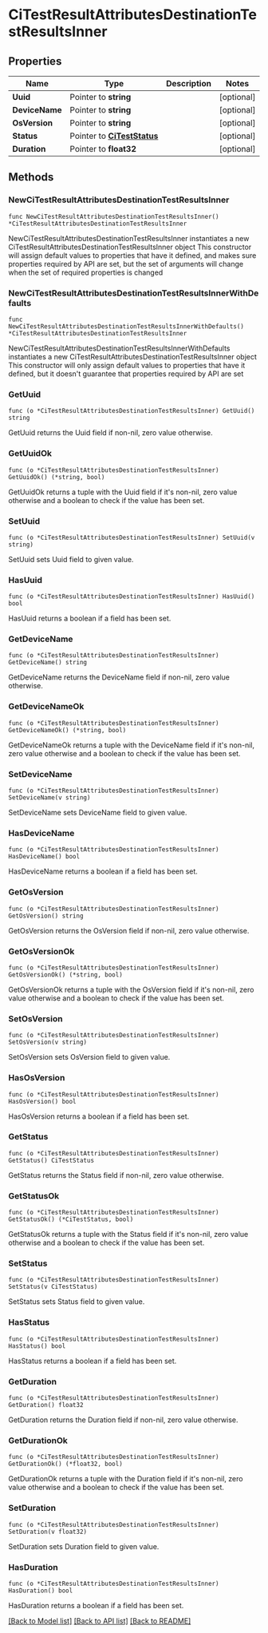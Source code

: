 # CiTestResultAttributesDestinationTestResultsInner

## Properties

Name | Type | Description | Notes
------------ | ------------- | ------------- | -------------
**Uuid** | Pointer to **string** |  | [optional] 
**DeviceName** | Pointer to **string** |  | [optional] 
**OsVersion** | Pointer to **string** |  | [optional] 
**Status** | Pointer to [**CiTestStatus**](CiTestStatus.md) |  | [optional] 
**Duration** | Pointer to **float32** |  | [optional] 

## Methods

### NewCiTestResultAttributesDestinationTestResultsInner

`func NewCiTestResultAttributesDestinationTestResultsInner() *CiTestResultAttributesDestinationTestResultsInner`

NewCiTestResultAttributesDestinationTestResultsInner instantiates a new CiTestResultAttributesDestinationTestResultsInner object
This constructor will assign default values to properties that have it defined,
and makes sure properties required by API are set, but the set of arguments
will change when the set of required properties is changed

### NewCiTestResultAttributesDestinationTestResultsInnerWithDefaults

`func NewCiTestResultAttributesDestinationTestResultsInnerWithDefaults() *CiTestResultAttributesDestinationTestResultsInner`

NewCiTestResultAttributesDestinationTestResultsInnerWithDefaults instantiates a new CiTestResultAttributesDestinationTestResultsInner object
This constructor will only assign default values to properties that have it defined,
but it doesn't guarantee that properties required by API are set

### GetUuid

`func (o *CiTestResultAttributesDestinationTestResultsInner) GetUuid() string`

GetUuid returns the Uuid field if non-nil, zero value otherwise.

### GetUuidOk

`func (o *CiTestResultAttributesDestinationTestResultsInner) GetUuidOk() (*string, bool)`

GetUuidOk returns a tuple with the Uuid field if it's non-nil, zero value otherwise
and a boolean to check if the value has been set.

### SetUuid

`func (o *CiTestResultAttributesDestinationTestResultsInner) SetUuid(v string)`

SetUuid sets Uuid field to given value.

### HasUuid

`func (o *CiTestResultAttributesDestinationTestResultsInner) HasUuid() bool`

HasUuid returns a boolean if a field has been set.

### GetDeviceName

`func (o *CiTestResultAttributesDestinationTestResultsInner) GetDeviceName() string`

GetDeviceName returns the DeviceName field if non-nil, zero value otherwise.

### GetDeviceNameOk

`func (o *CiTestResultAttributesDestinationTestResultsInner) GetDeviceNameOk() (*string, bool)`

GetDeviceNameOk returns a tuple with the DeviceName field if it's non-nil, zero value otherwise
and a boolean to check if the value has been set.

### SetDeviceName

`func (o *CiTestResultAttributesDestinationTestResultsInner) SetDeviceName(v string)`

SetDeviceName sets DeviceName field to given value.

### HasDeviceName

`func (o *CiTestResultAttributesDestinationTestResultsInner) HasDeviceName() bool`

HasDeviceName returns a boolean if a field has been set.

### GetOsVersion

`func (o *CiTestResultAttributesDestinationTestResultsInner) GetOsVersion() string`

GetOsVersion returns the OsVersion field if non-nil, zero value otherwise.

### GetOsVersionOk

`func (o *CiTestResultAttributesDestinationTestResultsInner) GetOsVersionOk() (*string, bool)`

GetOsVersionOk returns a tuple with the OsVersion field if it's non-nil, zero value otherwise
and a boolean to check if the value has been set.

### SetOsVersion

`func (o *CiTestResultAttributesDestinationTestResultsInner) SetOsVersion(v string)`

SetOsVersion sets OsVersion field to given value.

### HasOsVersion

`func (o *CiTestResultAttributesDestinationTestResultsInner) HasOsVersion() bool`

HasOsVersion returns a boolean if a field has been set.

### GetStatus

`func (o *CiTestResultAttributesDestinationTestResultsInner) GetStatus() CiTestStatus`

GetStatus returns the Status field if non-nil, zero value otherwise.

### GetStatusOk

`func (o *CiTestResultAttributesDestinationTestResultsInner) GetStatusOk() (*CiTestStatus, bool)`

GetStatusOk returns a tuple with the Status field if it's non-nil, zero value otherwise
and a boolean to check if the value has been set.

### SetStatus

`func (o *CiTestResultAttributesDestinationTestResultsInner) SetStatus(v CiTestStatus)`

SetStatus sets Status field to given value.

### HasStatus

`func (o *CiTestResultAttributesDestinationTestResultsInner) HasStatus() bool`

HasStatus returns a boolean if a field has been set.

### GetDuration

`func (o *CiTestResultAttributesDestinationTestResultsInner) GetDuration() float32`

GetDuration returns the Duration field if non-nil, zero value otherwise.

### GetDurationOk

`func (o *CiTestResultAttributesDestinationTestResultsInner) GetDurationOk() (*float32, bool)`

GetDurationOk returns a tuple with the Duration field if it's non-nil, zero value otherwise
and a boolean to check if the value has been set.

### SetDuration

`func (o *CiTestResultAttributesDestinationTestResultsInner) SetDuration(v float32)`

SetDuration sets Duration field to given value.

### HasDuration

`func (o *CiTestResultAttributesDestinationTestResultsInner) HasDuration() bool`

HasDuration returns a boolean if a field has been set.


[[Back to Model list]](../README.md#documentation-for-models) [[Back to API list]](../README.md#documentation-for-api-endpoints) [[Back to README]](../README.md)


